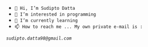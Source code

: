 - `👋 Hi, I’m Sudipto Datta`
- `👀 I’m interested in programming`
- `🌱 I’m currently learning`
- `📫 How to reach me ... My own private e-mail is :`

*`sudipto.datta98@gmail.com`*

<!---
Sudipto-Datta/Sudipto-Datta is a ✨ special ✨ repository because its `README.md` (this file) appears on your GitHub profile.
You can click the Preview link to take a look at your changes.
--->
